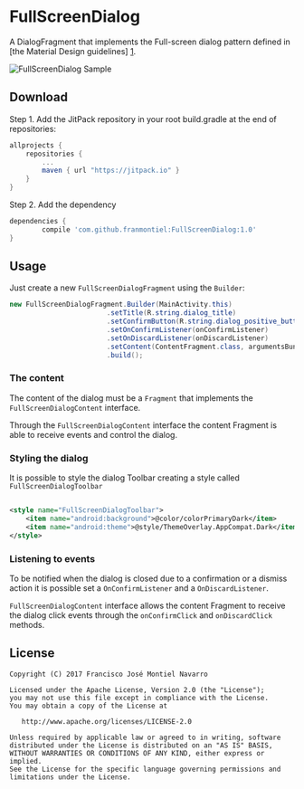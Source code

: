 FullScreenDialog
=================
A DialogFragment that implements the Full-screen dialog pattern defined in [the Material Design guidelines] [1].

![FullScreenDialog Sample](https://github.com/franmontiel/FullScreenDialog/raw/master/fullscreendialog.gif)

Download
--------
Step 1. Add the JitPack repository in your root build.gradle at the end of repositories:
```groovy
allprojects {
    repositories {
        ...
        maven { url "https://jitpack.io" }
    }
}
```
Step 2. Add the dependency
```groovy
dependencies {
        compile 'com.github.franmontiel:FullScreenDialog:1.0'
}
```
Usage
-----
Just create a new `FullScreenDialogFragment` using the `Builder`:
```java
new FullScreenDialogFragment.Builder(MainActivity.this)
                        .setTitle(R.string.dialog_title)
                        .setConfirmButton(R.string.dialog_positive_button)
                        .setOnConfirmListener(onConfirmListener)
                        .setOnDiscardListener(onDiscardListener)
                        .setContent(ContentFragment.class, argumentsBundle)
                        .build();
```
### The content
The content of the dialog must be a `Fragment` that implements the `FullScreenDialogContent` interface.

Through the `FullScreenDialogContent` interface the content Fragment is able to receive events and control the dialog.

### Styling the dialog
It is possible to style the dialog Toolbar creating a style called `FullScreenDialogToolbar`
```xml

<style name="FullScreenDialogToolbar">
    <item name="android:background">@color/colorPrimaryDark</item>
    <item name="android:theme">@style/ThemeOverlay.AppCompat.Dark</item>
</style>
```

### Listening to events
To be notified when the dialog is closed due to a confirmation or a dismiss action it is possible set a `OnConfirmListener` and a `OnDiscardListener`.

`FullScreenDialogContent` interface allows the content Fragment to receive the dialog click events through the `onConfirmClick` and `onDiscardClick` methods.

License
-------
    Copyright (C) 2017 Francisco José Montiel Navarro

    Licensed under the Apache License, Version 2.0 (the "License");
    you may not use this file except in compliance with the License.
    You may obtain a copy of the License at

       http://www.apache.org/licenses/LICENSE-2.0

    Unless required by applicable law or agreed to in writing, software
    distributed under the License is distributed on an "AS IS" BASIS,
    WITHOUT WARRANTIES OR CONDITIONS OF ANY KIND, either express or implied.
    See the License for the specific language governing permissions and
    limitations under the License.


[1]: https://material.io/guidelines/components/dialogs.html#dialogs-full-screen-dialogs